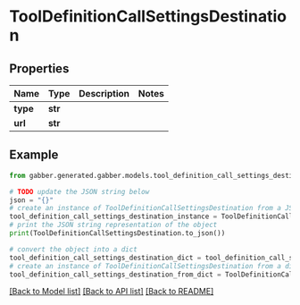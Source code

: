 # ToolDefinitionCallSettingsDestination


## Properties

Name | Type | Description | Notes
------------ | ------------- | ------------- | -------------
**type** | **str** |  | 
**url** | **str** |  | 

## Example

```python
from gabber.generated.gabber.models.tool_definition_call_settings_destination import ToolDefinitionCallSettingsDestination

# TODO update the JSON string below
json = "{}"
# create an instance of ToolDefinitionCallSettingsDestination from a JSON string
tool_definition_call_settings_destination_instance = ToolDefinitionCallSettingsDestination.from_json(json)
# print the JSON string representation of the object
print(ToolDefinitionCallSettingsDestination.to_json())

# convert the object into a dict
tool_definition_call_settings_destination_dict = tool_definition_call_settings_destination_instance.to_dict()
# create an instance of ToolDefinitionCallSettingsDestination from a dict
tool_definition_call_settings_destination_from_dict = ToolDefinitionCallSettingsDestination.from_dict(tool_definition_call_settings_destination_dict)
```
[[Back to Model list]](../README.md#documentation-for-models) [[Back to API list]](../README.md#documentation-for-api-endpoints) [[Back to README]](../README.md)


